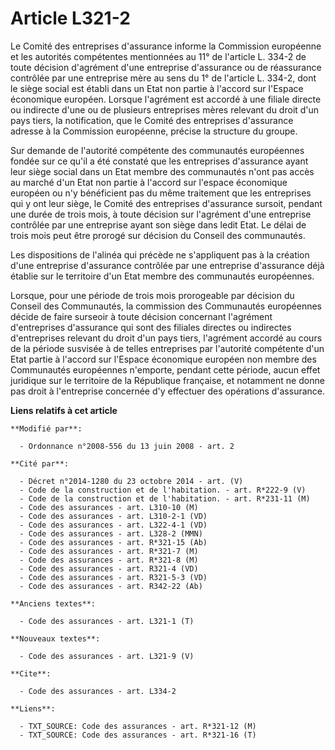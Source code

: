 # Article L321-2

Le Comité des entreprises d'assurance informe la Commission européenne et les autorités compétentes mentionnées au 11° de
l'article L. 334-2 de toute décision d'agrément d'une entreprise d'assurance ou de réassurance contrôlée par une entreprise
mère au sens du 1° de l'article L. 334-2, dont le siège social est établi dans un Etat non partie à l'accord sur l'Espace
économique européen. Lorsque l'agrément est accordé à une filiale directe ou indirecte d'une ou de plusieurs entreprises
mères relevant du droit d'un pays tiers, la notification, que le Comité des entreprises d'assurance adresse à la Commission
européenne, précise la structure du groupe. 

Sur demande de l'autorité compétente des communautés européennes fondée sur ce qu'il a été constaté que les entreprises
d'assurance ayant leur siège social dans un Etat membre des communautés n'ont pas accès au marché d'un Etat non partie à
l'accord sur l'espace économique européen ou n'y bénéficient pas du même traitement que les entreprises qui y ont leur siège,
le Comité des entreprises d'assurance sursoit, pendant une durée de trois mois, à toute décision sur l'agrément d'une
entreprise contrôlée par une entreprise ayant son siège dans ledit Etat. Le délai de trois mois peut être prorogé sur
décision du Conseil des communautés. 

Les dispositions de l'alinéa qui précède ne s'appliquent pas à la création d'une entreprise d'assurance contrôlée par une
entreprise d'assurance déjà établie sur le territoire d'un Etat membre des communautés européennes. 

Lorsque, pour une période de trois mois prorogeable par décision du Conseil des Communautés, la commission des Communautés
européennes décide de faire surseoir à toute décision concernant l'agrément d'entreprises d'assurance qui sont des filiales
directes ou indirectes d'entreprises relevant du droit d'un pays tiers, l'agrément accordé au cours de la période susvisée à
de telles entreprises par l'autorité compétente d'un Etat partie à l'accord sur l'Espace économique européen non membre des
Communautés européennes n'emporte, pendant cette période, aucun effet juridique sur le territoire de la République française,
et notamment ne donne pas droit à l'entreprise concernée d'y effectuer des opérations d'assurance.

**Liens relatifs à cet article**

	**Modifié par**:

	  - Ordonnance n°2008-556 du 13 juin 2008 - art. 2

	**Cité par**:

	  - Décret n°2014-1280 du 23 octobre 2014 - art. (V)
	  - Code de la construction et de l'habitation. - art. R*222-9 (V)
	  - Code de la construction et de l'habitation. - art. R*231-11 (M)
	  - Code des assurances - art. L310-10 (M)
	  - Code des assurances - art. L310-2-1 (VD)
	  - Code des assurances - art. L322-4-1 (VD)
	  - Code des assurances - art. L328-2 (MMN)
	  - Code des assurances - art. R*321-15 (Ab)
	  - Code des assurances - art. R*321-7 (M)
	  - Code des assurances - art. R*321-8 (M)
	  - Code des assurances - art. R321-4 (VD)
	  - Code des assurances - art. R321-5-3 (VD)
	  - Code des assurances - art. R342-22 (Ab)

	**Anciens textes**:

	  - Code des assurances - art. L321-1 (T)

	**Nouveaux textes**:

	  - Code des assurances - art. L321-9 (V)

	**Cite**:

	  - Code des assurances - art. L334-2

	**Liens**:

	  - TXT_SOURCE: Code des assurances - art. R*321-12 (M)
	  - TXT_SOURCE: Code des assurances - art. R*321-16 (T)
